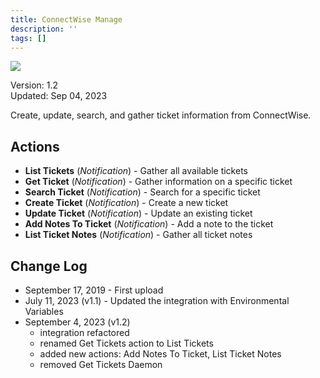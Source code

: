 ```yaml
---
title: ConnectWise Manage
description: ''
tags: []
---
```


![](/img/platform-services/automation-service/app-central/logos/connectwise-manage.png)

Version: 1.2  
Updated: Sep 04, 2023

Create, update, search, and gather ticket information from ConnectWise.

## Actions

* **List Tickets** (*Notification*) - Gather all available tickets
* **Get Ticket** (*Notification*) - Gather information on a specific ticket
* **Search Ticket** (*Notification*) - Search for a specific ticket
* **Create Ticket** (*Notification*) - Create a new ticket
* **Update Ticket** (*Notification*) - Update an existing ticket
* **Add Notes To Ticket** (*Notification*) - Add a note to the ticket
* **List Ticket Notes** (*Notification*) - Gather all ticket notes

## Change Log

* September 17, 2019 - First upload
* July 11, 2023 (v1.1) - Updated the integration with Environmental Variables
* September 4, 2023 (v1.2)
	+ integration refactored
	+ renamed Get Tickets action to List Tickets
	+ added new actions: Add Notes To Ticket, List Ticket Notes
	+ removed Get Tickets Daemon
